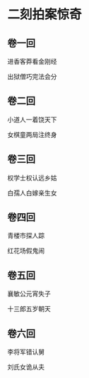 # 二刻拍案惊奇

## 卷一回

进香客莽看金刚经

出狱僧巧完法会分

## 卷二回

小道人一着饶天下

女棋童两局注终身

## 卷三回

权学士权认远乡姑

白孺人白嫁亲生女

## 卷四回

青楼市探人踪

红花场假鬼闹

## 卷五回

襄敏公元宵失子

十三郎五岁朝天

## 卷六回

李将军错认舅

刘氏女诡从夫

